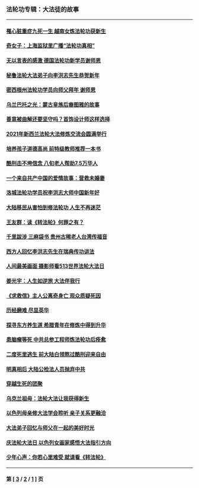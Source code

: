 ### 法轮功专辑：大法徒的故事
---
#### [罹心脏重症九死一生 越南女炼法轮功获新生](../../pages/nf1147481/n13732766.md?07210430) 
#### [奇女子：上海监狱里广播“法轮功真相”](../../pages/nf1147481/n13726443.md?07210430) 
#### [无以言表的感激 德国法轮功新学员谢师恩](../../pages/nf1147481/n13543790.md?07210430) 
#### [秘鲁法轮大法弟子向李洪志先生恭贺新年](../../pages/nf1147481/n13540182.md?07210430) 
#### [密西根州法轮功学员向师父拜年 谢师恩](../../pages/nf1147481/n13538183.md?07210430) 
#### [乌兰巴托之光：蒙古皇族后裔图雅的故事](../../pages/nf1147481/n13155759.md?07210430) 
#### [善意被曲解还要坚守吗？首饰设计师这样选择](../../pages/nf1147481/n13077575.md?07210430) 
#### [2021年新西兰法轮大法修炼交流会圆满举行](../../pages/nf1147481/n13033149.md?07210430) 
#### [培养孩子道德高尚 前特级教师推荐一本书](../../pages/nf1147481/n12938640.md?07210430) 
#### [酷刑击不垮信念 八旬老人帮助7.5万华人](../../pages/nf1147481/n12880712.md?07210430) 
#### [一个来自共产中国的爱情故事：营救未婚妻](../../pages/nf1147481/n12778386.md?07210430) 
#### [洛城法轮功学员祝李洪志大师中国新年好](../../pages/nf1147481/n12724685.md?07210430) 
#### [大陆移民从害怕到修法轮功 人生不再迷茫](../../pages/nf1147481/n12414325.md?07210430) 
#### [王友群：读《转法轮》何罪之有？](../../pages/nf1147481/n12408647.md?07210430) 
#### [千里跋涉 三麻袋书 贵州古稀老人台湾传福音](../../pages/nf1147481/n12198750.md?07210430) 
#### [西方人回忆李洪志先生在瑞典传功讲法](../../pages/nf1147481/n12099607.md?07210430) 
#### [人间最美画面 摄影师看513世界法轮大法日](../../pages/nf1147481/n12094118.md?07210430) 
#### [姜光宇：人生如逆旅 大法伴我行](../../pages/nf1147481/n12088664.md?07210430) 
#### [《求救信》主人公离奇身亡 观众质疑死因](../../pages/nf1147481/n11845215.md?07210430) 
#### [历经磨难 尽显英华](../../pages/nf1147481/n11723297.md?07210430) 
#### [探寻东方养生道 希腊青年在修炼中得到升华](../../pages/nf1147481/n11494502.md?07210430) 
#### [患脑瘤等死 中共总参工程师炼法轮功后痊愈](../../pages/nf1147481/n11466682.md?07210430) 
#### [二度死里逃生 前大陆白领熬过酷刑迎来自由](../../pages/nf1147481/n11368594.md?07210430) 
#### [明真相后 大陆公检法人员抛弃中共](../../pages/nf1147481/n11358618.md?07210430) 
#### [穿越生死的团聚](../../pages/nf1147481/n11258922.md?07210430) 
#### [乌克兰祖母：法轮大法让我获得新生](../../pages/nf1147481/n11269457.md?07210430) 
#### [以色列母亲修大法学会聆听 亲子关系更融洽](../../pages/nf1147481/n11268195.md?07210430) 
#### [大法弟子回忆与师父在一起的美好时光](../../pages/nf1147481/n11267759.md?07210430) 
#### [庆法轮大法日 以色列女画家感悟大法指引方向](../../pages/nf1147481/n11267735.md?07210430) 
#### [少年心声：你若心里难受 就请看《转法轮》](../../pages/nf1147481/n11267496.md?07210430) 

---
#### 第 [ [3](./3.md?07210430) / [2](./2.md?07210430) / [1](./1.md?07210430) ] 页
